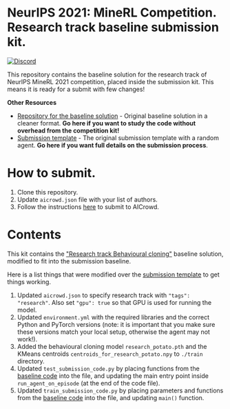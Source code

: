 # NeurIPS 2021: MineRL Competition. Research track baseline submission kit.

[![Discord](https://img.shields.io/discord/565639094860775436.svg)](https://discord.gg/BT9uegr)

This repository contains the baseline solution for the research track of NeurIPS MineRL 2021 competition,
placed inside the submission kit. This means it is ready for a submit with few changes!

**Other Resources**
- [Repository for the baseline solution](https://github.com/KarolisRam/MineRL2021-Research-baselines) - Original baseline solution in a cleaner format. **Go here if you want to study the code without overhead from the competition kit!**
- [Submission template](https://github.com/minerllabs/competition_submission_template/) - The original submission template with a random agent. **Go here if you want full details on the submission process**.

# How to submit.

1. Clone this repository.
2. Update `aicrowd.json` file with your list of authors.
3. Follow the instructions [here](https://github.com/minerllabs/competition_submission_template/#how-to-submit) to submit to AICrowd.

# Contents

This kit contains the ["Research track Behavioural cloning"](https://github.com/KarolisRam/MineRL2021-Research-baselines/blob/main/standalone/Behavioural_cloning.py) baseline
solution, modified to fit into the submission baseline.

Here is a list things that were modified over the [submission template](https://github.com/minerllabs/competition_submission_template/) to get things working.

1) Updated `aicrowd.json` to specify research track with `"tags": "research"`. Also set `"gpu": true` so that GPU is used for running the model.
2) Updated `environment.yml` with the required libraries and the correct Python and PyTorch versions (note: it is important that you make sure these versions match your local setup, otherwise the agent may not work!).
3) Added the behavioural cloning model `research_potato.pth` and the KMeans centroids `centroids_for_research_potato.npy`  to `./train` directory.
4) Updated `test_submission_code.py` by placing functions from the [baseline code](https://github.com/KarolisRam/MineRL2021-Research-baselines/blob/main/standalone/Behavioural_cloning.py) into the file, and updating the main entry point inside `run_agent_on_episode` (at the end of the code file).
5) Updated `train_submission_code.py` by placing parameters and functions from the [baseline code](https://github.com/KarolisRam/MineRL2021-Research-baselines/blob/main/standalone/Behavioural_cloning.py) into the file, and updating `main()` function.
